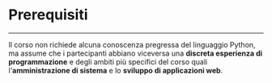 # Prerequisiti

---

Il corso non richiede alcuna conoscenza pregressa del linguaggio Python, ma
assume che i partecipanti abbiano viceversa una **discreta esperienza di
programmazione** e degli ambiti più specifici del corso quali
l'**amministrazione di sistema** e lo **sviluppo di applicazioni web**.

